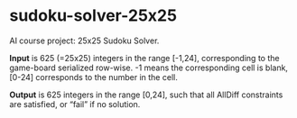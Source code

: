 # sudoku-solver-25x25
AI course project: 25x25 Sudoku Solver.

**Input** is 625 (=25x25) integers in the range [-1,24], corresponding to the game-board serialized row-wise. -1 means the corresponding cell is blank, [0-24] corresponds to the number in the cell.

**Output** is 625 integers in the range [0,24], such that all AllDiff constraints are satisfied, or “fail” if no solution.
